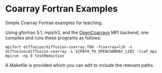 # Coarray Fortran Examples

Simple Coarray Fortran examples for teaching.

Using gfortran 5.1, mpich3, and the [OpenCoarrays](https://github.com/sourceryinstitute/opencoarrays) MPI 
backend, one compiles and runs these programs as follows:

```
mpifort diffusion/diffusion-coarray.f90 -fcoarray=lib -o diffusion/diffusion-coarray -L ${PATH_TO_OPENCOARRAY_LIB} -lcaf_mpi
mpirun -np 8 testReduction
```

A Makefile is provided which you can edit to include the relevant paths.
